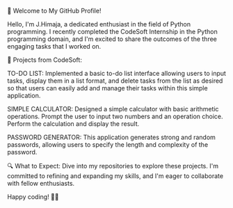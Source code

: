👋 Welcome to My GitHub Profile!

Hello, I'm J.Himaja, a dedicated enthusiast in the field of Python programming. I recently completed the CodeSoft Internship in the Python programming domain, and I'm excited to share the outcomes of the three engaging tasks that I worked on.

🚀 Projects from CodeSoft:

TO-DO LIST: 
Implemented a basic to-do list interface allowing users to input tasks, display them in a list format, and delete tasks from the list as desired so that users can easily add and manage their tasks within this simple application.

SIMPLE CALCULATOR: 
Designed a simple calculator with basic arithmetic operations. Prompt the user to input two numbers and an operation choice. Perform the calculation and display the result.

PASSWORD GENERATOR: 
This application generates strong and random passwords, allowing users to specify the length and complexity of the password.

🔍 What to Expect: Dive into my repositories to explore these projects. I'm committed to refining and expanding my skills, and I'm eager to collaborate with fellow enthusiasts.

Happy coding! 🚀✨

